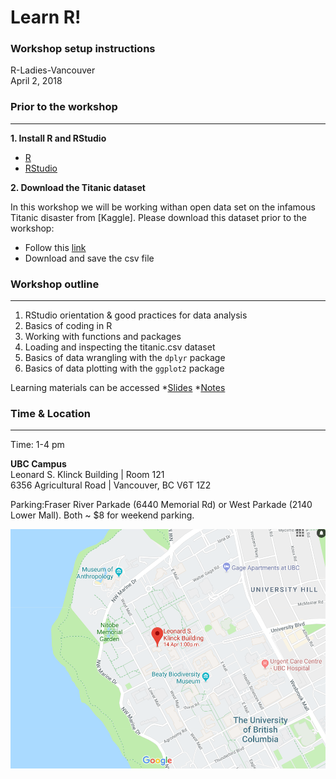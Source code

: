 # Learn R!
### Workshop setup instructions
R-Ladies-Vancouver  
April 2, 2018 


### Prior to the workshop

---

**1. Install R and RStudio**

* [R](https://cran.r-project.org/)
* [RStudio](https://www.rstudio.com/products/rstudio/#Desktop)

**2. Download the Titanic dataset**

In this workshop we will be working withan open data set on the infamous Titanic disaster from [Kaggle]. Please download this dataset prior to the workshop:

* Follow this [link](https://drive.google.com/open?id=1iK6tiBsb4cabyi7mP5FLCH6LWYs4hOSI)
* Download and save the csv file


### Workshop outline

---

1. RStudio orientation & good practices for data analysis   
2. Basics of coding in R  
3. Working with functions and packages  
4. Loading and inspecting the titanic.csv dataset
5. Basics of data wrangling with the `dplyr` package  
6. Basics of data plotting with the `ggplot2` package  

Learning materials can be accessed 
*[Slides](https://docs.google.com/presentation/d/1ZhVXBN7cJfRrQuR2BAmUNfxt9-wMDb1_y6bt5NoWjag/edit?usp=sharing) 
*[Notes](https://github.com/R-Ladies-Vancouver/April2018-Learn-R-Beginner/blob/master/Learn-R-tutorial.md)

### Time & Location

---

Time: 1-4 pm

**UBC Campus**  
Leonard S. Klinck Building | Room 121  
6356 Agricultural Road | Vancouver, BC V6T 1Z2 

Parking:Fraser River Parkade (6440 Memorial Rd) or West Parkade (2140 Lower Mall). Both ~ $8 for weekend parking.

![](Img/map.png)




